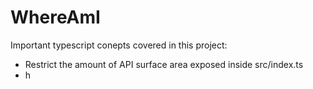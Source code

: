 # WhereAmI

Important typescript conepts covered in this project:

- Restrict the amount of API surface area exposed inside src/index.ts
- h
